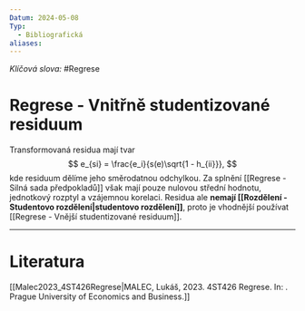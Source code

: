 ```yaml
---
Datum: 2024-05-08
Typ:
  - Bibliografická
aliases:
---
```

*Klíčová slova:* #Regrese
# Regrese - Vnitřně studentizované residuum
Transformovaná residua mají tvar
$$
e_{si} = \frac{e_i}{s(e)\sqrt{1 - h_{ii}}},
$$
kde residuum dělíme jeho směrodatnou odchylkou. Za splnění [[Regrese - Silná sada předpokladů]] však mají pouze nulovou střední hodnotu, jednotkový rozptyl a vzájemnou korelaci. Residua ale **nemají [[Rozdělení - Studentovo rozdělení|studentovo rozdělení]]**, proto je vhodnější používat [[Regrese - Vnější studentizované residuum]].
- - -
# Literatura
[[Malec2023_4ST426Regrese|MALEC, Lukáš, 2023. 4ST426 Regrese. In: . Prague University of Economics and Business.]]